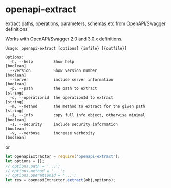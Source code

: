 # openapi-extract

extract paths, operations, parameters, schemas etc from OpenAPI/Swagger definitions

Works with OpenAPI/Swagger 2.0 and 3.0.x definitions.

```
Usage: openapi-extract [options] {infile} [{outfile}]

Options:
  -h, --help         Show help                                         [boolean]
  --version          Show version number                               [boolean]
  --server           include server information                        [boolean]
  -p, --path         the path to extract                                [string]
  -o, --operationid  the operationId to extract                         [string]
  -m, --method       the method to extract for the given path           [string]
  -i, --info         copy full info object, otherwise minimal          [boolean]
  -s, --security     include security information                      [boolean]
  -v, --verbose      increase verbosity                                [boolean]
```

or

```javascript
let openapiExtractor = require('openapi-extract');
let options = {};
// options.path = '...';
// options.method = '...';
// options.operationid = '...';
let res = openapiExtractor.extract(obj,options);
```
